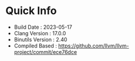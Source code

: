 # Quick Info
* Build Date : 2023-05-17
* Clang Version : 17.0.0
* Binutils Version : 2.40
* Compiled Based : https://github.com/llvm/llvm-project/commit/ece76dce
